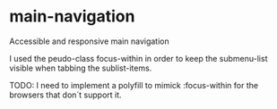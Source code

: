 # main-navigation
Accessible and responsive main navigation

I used the peudo-class focus-within in order to keep the submenu-list visible when tabbing the sublist-items.

TODO:
I need to implement a polyfill to mimick :focus-within for the browsers that don´t support it.
